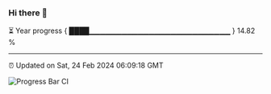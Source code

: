 ### Hi there 👋

⏳ Year progress { ████▁▁▁▁▁▁▁▁▁▁▁▁▁▁▁▁▁▁▁▁▁▁▁▁▁▁ } 14.82 %

---

⏰ Updated on Sat, 24 Feb 2024 06:09:18 GMT

![Progress Bar CI](https://github.com/Shyam-Makwana/GitHub-Actions-Demo/workflows/Progress%20Bar%20CI/badge.svg)
